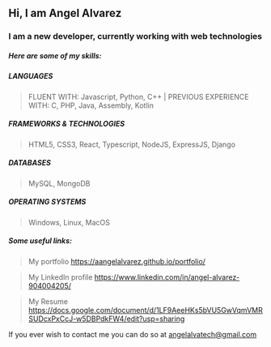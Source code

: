 ## Hi, I am Angel Alvarez
### I am a new developer, currently working with web technologies



##### Here are some of my skills:

##### LANGUAGES
> FLUENT WITH: Javascript, Python, C++ | PREVIOUS EXPERIENCE WITH: C, PHP, Java, Assembly, Kotlin

##### FRAMEWORKS & TECHNOLOGIES
> HTML5, CSS3, React, Typescript, NodeJS, ExpressJS, Django

##### DATABASES
> MySQL, MongoDB

##### OPERATING SYSTEMS
> Windows, Linux, MacOS



##### Some useful links:

> My portfolio https://aangelalvarez.github.io/portfolio/

> My LinkedIn profile https://www.linkedin.com/in/angel-alvarez-904004205/

> My Resume https://docs.google.com/document/d/1LF9AeeHKs5bVU5GwVqmVMRSUDcxPxCcJ-w5DBPdkFW4/edit?usp=sharing



If you ever wish to contact me you can do so at angelalvatech@gmail.com
